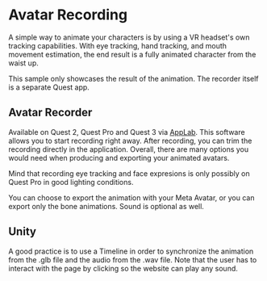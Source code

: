 # Avatar Recording

A simple way to animate your characters is by using a VR headset's own tracking capabilities. With eye tracking, hand tracking, and mouth movement estimation, the end result is a fully animated character from the waist up.

This sample only showcases the result of the animation. The recorder itself is a separate Quest app.

## Avatar Recorder

Available on Quest 2, Quest Pro and Quest 3 via [AppLab](https://www.meta.com/en-gb/experiences/6145925042141671/). This software allows you to start recording right away. After recording, you can trim the recording directly in the application. Overall, there are many options you would need when producing and exporting your animated avatars.

Mind that recording eye tracking and face expresions is only possibly on Quest Pro in good lighting conditions.

You can choose to export the animation with your Meta Avatar, or you can export only the bone animations. Sound is optional as well.

## Unity

A good practice is to use a Timeline in order to synchronize the animation from the .glb file and the audio from the .wav file. Note that the user has to interact with the page by clicking so the website can play any sound.
